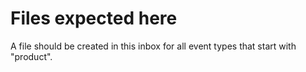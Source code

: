 # Files expected here
A file should be created in this inbox for all event types that start with "product".
